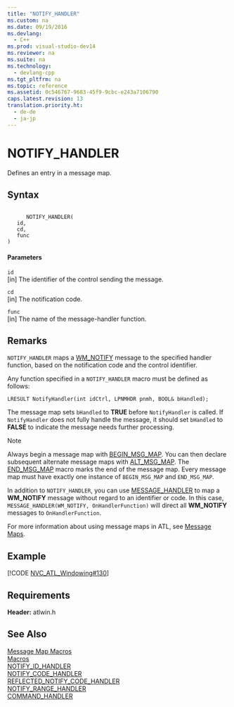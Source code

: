 ```yaml
---
title: "NOTIFY_HANDLER"
ms.custom: na
ms.date: 09/19/2016
ms.devlang: 
  - C++
ms.prod: visual-studio-dev14
ms.reviewer: na
ms.suite: na
ms.technology: 
  - devlang-cpp
ms.tgt_pltfrm: na
ms.topic: reference
ms.assetid: 0c546767-9683-45f9-9cbc-e243a7106790
caps.latest.revision: 13
translation.priority.ht: 
  - de-de
  - ja-jp
---
```

# NOTIFY_HANDLER
Defines an entry in a message map.  
  
## Syntax  
  
```  
  
      NOTIFY_HANDLER(   
   id,   
   cd,   
   func    
)  
```  
  
#### Parameters  
 `id`  
 [in] The identifier of the control sending the message.  
  
 `cd`  
 [in] The notification code.  
  
 `func`  
 [in] The name of the message-handler function.  
  
## Remarks  
 `NOTIFY_HANDLER` maps a [WM_NOTIFY](http://msdn.microsoft.com/library/windows/desktop/bb775583) message to the specified handler function, based on the notification code and the control identifier.  
  
 Any function specified in a `NOTIFY_HANDLER` macro must be defined as follows:  
  
 `LRESULT NotifyHandler(int idCtrl, LPNMHDR pnmh, BOOL& bHandled);`  
  
 The message map sets `bHandled` to **TRUE** before `NotifyHandler` is called. If `NotifyHandler` does not fully handle the message, it should set `bHandled` to **FALSE** to indicate the message needs further processing.  
  
> [!NOTE]
>  Always begin a message map with [BEGIN_MSG_MAP](../vs140/BEGIN_MSG_MAP.md). You can then declare subsequent alternate message maps with [ALT_MSG_MAP](../vs140/ALT_MSG_MAP.md). The [END_MSG_MAP](../vs140/END_MSG_MAP.md) macro marks the end of the message map. Every message map must have exactly one instance of `BEGIN_MSG_MAP` and `END_MSG_MAP`.  
  
 In addition to `NOTIFY_HANDLER`, you can use [MESSAGE_HANDLER](../vs140/MESSAGE_HANDLER.md) to map a **WM_NOTIFY** message without regard to an identifier or code. In this case, `MESSAGE_HANDLER(WM_NOTIFY, OnHandlerFunction)` will direct all **WM_NOTIFY** messages to `OnHandlerFunction`.  
  
 For more information about using message maps in ATL, see [Message Maps](../vs140/Message-Maps--ATL-.md).  
  
## Example  
 [!CODE [NVC_ATL_Windowing#130](../CodeSnippet/VS_Snippets_Cpp/NVC_ATL_Windowing#130)]  
  
## Requirements  
 **Header:** atlwin.h  
  
## See Also  
 [Message Map Macros](../vs140/Message-Map-Macros--ATL-.md)   
 [Macros](../vs140/ATL-Macros.md)   
 [NOTIFY_ID_HANDLER](../vs140/NOTIFY_ID_HANDLER.md)   
 [NOTIFY_CODE_HANDLER](../vs140/NOTIFY_CODE_HANDLER.md)   
 [REFLECTED_NOTIFY_CODE_HANDLER](../vs140/REFLECTED_NOTIFY_CODE_HANDLER.md)   
 [NOTIFY_RANGE_HANDLER](../vs140/NOTIFY_RANGE_HANDLER.md)   
 [COMMAND_HANDLER](../vs140/COMMAND_HANDLER.md)